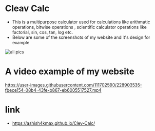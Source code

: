 # Cleav Calc
* This is a multipurpose calculator used for calculations like arithmatic operations, bitwise operations , scientific calculator operations like factorial, sin,           cos, tan, log etc.
* Below are some of the screenshots of my website and it's design for example

![all pics](https://user-images.githubusercontent.com/111702590/228903701-d48bac85-ba42-4a70-a7e6-071fa469b549.PNG)


# A video example of my website
https://user-images.githubusercontent.com/111702590/228903535-fbece154-08b4-43fe-b867-eb6005517527.mp4

# link
* https://ashish4kmax.github.io/Clev-Calc/

